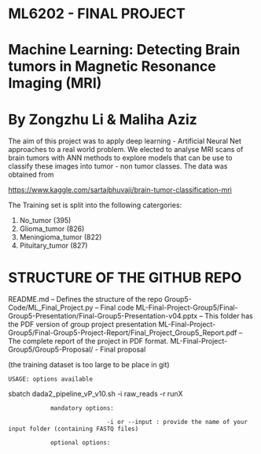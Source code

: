 # ML6202 - FINAL PROJECT
# Machine Learning: Detecting Brain tumors in Magnetic Resonance Imaging (MRI)
# By Zongzhu Li & Maliha Aziz

The aim of this project was to apply deep learning - Artificial Neural Net approaches to a real world problem. We elected to analyse MRI scans of brain tumors with ANN methods to explore models that can be use to classify these images into tumor - non tumor classes. 
The data was obtained from 

https://www.kaggle.com/sartajbhuvaji/brain-tumor-classification-mri

The Training set is split into the following catergories:
1. No_tumor (395)
2. Glioma_tumor (826)
3. Meningioma_tumor (822)
4. Pituitary_tumor (827)


# STRUCTURE OF THE GITHUB REPO
README.md – Defines the structure of the repo
Group5-Code/ML_Final_Project.py – Final code
ML-Final-Project-Group5/Final-Group5-Presentation/Final-Group5-Presentation-v04.pptx – This folder has the PDF version of group project presentation
ML-Final-Project-Group5/Final-Group5-Project-Report/Final_Project_Group5_Report.pdf – The complete report of the project in PDF format.
ML-Final-Project-Group5/Group5-Proposal/ - Final proposal

(the training dataset is too large to be place in git)

    USAGE: options available

sbatch dada2_pipeline_vP_v10.sh -i raw_reads -r runX
                
                mandatory options:

                                -i or --input : provide the name of your input folder (containing FASTQ files)
                                
                optional options:
